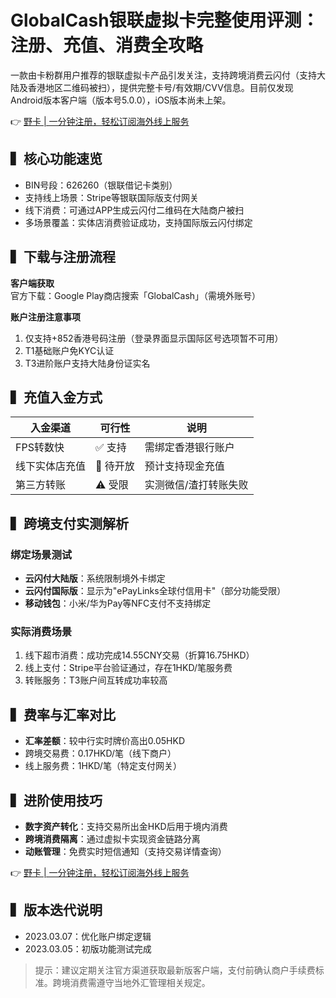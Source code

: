# GlobalCash银联虚拟卡完整使用评测：注册、充值、消费全攻略

一款由卡粉群用户推荐的银联虚拟卡产品引发关注，支持跨境消费云闪付（支持大陆及香港地区二维码被扫），提供完整卡号/有效期/CVV信息。目前仅发现Android版本客户端（版本号5.0.0），iOS版本尚未上架。

👉 [野卡 | 一分钟注册，轻松订阅海外线上服务](https://bbtdd.com/yeka)

## ▍核心功能速览
- BIN号段：626260（银联借记卡类别）
- 支持线上场景：Stripe等银联国际版支付网关
- 线下消费：可通过APP生成云闪付二维码在大陆商户被扫
- 多场景覆盖：实体店消费验证成功，支持国际版云闪付绑定

## ▍下载与注册流程
**客户端获取**  
官方下载：Google Play商店搜索「GlobalCash」（需境外账号）

**账户注册注意事项**  
1. 仅支持+852香港号码注册（登录界面显示国际区号选项暂不可用）
2. T1基础账户免KYC认证
3. T3进阶账户支持大陆身份证实名

## ▍充值入金方式
| 入金渠道       | 可行性       | 说明                 |
|----------------|-------------|----------------------|
| FPS转数快      | ✅ 支持      | 需绑定香港银行账户    |
| 线下实体店充值  | 🚧 待开放    | 预计支持现金充值      |
| 第三方转账      | ⚠️ 受限     | 实测微信/渣打转账失败 |



## ▍跨境支付实测解析
### 绑定场景测试
- **云闪付大陆版**：系统限制境外卡绑定
- **云闪付国际版**：显示为"ePayLinks全球付信用卡"（部分功能受限）
- **移动钱包**：小米/华为Pay等NFC支付不支持绑定

### 实际消费场景
1. 线下超市消费：成功完成14.55CNY交易（折算16.75HKD）
2. 线上支付：Stripe平台验证通过，存在1HKD/笔服务费
3. 转账服务：T3账户间互转成功率较高



## ▍费率与汇率对比
- **汇率差额**：较中行实时牌价高出0.05HKD
- 跨境交易费：0.17HKD/笔（线下商户）
- 线上服务费：1HKD/笔（特定支付网关）

## ▍进阶使用技巧
- **数字资产转化**：支持交易所出金HKD后用于境内消费
- **跨境消费隔离**：通过虚拟卡实现资金链路分离
- **动账管理**：免费实时短信通知（支持交易详情查询）

👉 [野卡 | 一分钟注册，轻松订阅海外线上服务](https://bbtdd.com/yeka)

## ▍版本迭代说明
- 2023.03.07：优化账户绑定逻辑
- 2023.03.05：初版功能测试完成

> 提示：建议定期关注官方渠道获取最新版客户端，支付前确认商户手续费标准。跨境消费需遵守当地外汇管理相关规定。
